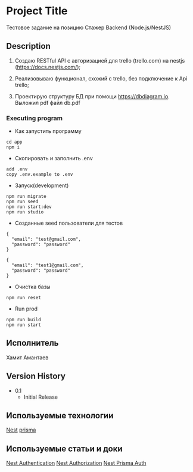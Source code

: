 # Project Title

Тестовое задание на позицию Стажер Backend (Node.js/NestJS)

## Description

1. Создаю RESTful API с авторизацией для trello (trello.com) на nestjs (https://docs.nestjs.com/);

2. Реализовываю функционал, схожий с trello, без подключение к Api trello;

3. Проектирую структуру БД при помощи https://dbdiagram.io. Выложил pdf файл db.pdf


### Executing program

* Как запустить программу
```
cd app
npm i
```
* Скопировать и заполнить .env
```
add .env
copy .env.example to .env
```

* Запуск(development)
```
npm run migrate
npm run seed
npm run start:dev
npm run studio
```



* Созданные seed пользователи для тестов
```
{
  "email": "test@gmail.com",
  "password": "password"
}

{
  "email": "test1@gmail.com",
  "password": "password"
}
```

* Очистка базы
```
npm run reset
```

* Run prod
```
npm run build
npm run start
```

## Исполнитель
Хамит Амантаев
## Version History
* 0.1
    * Initial Release

## Используемые технологии
[Nest](https://docs.nestjs.com/)
[prisma](https://www.prisma.io/)


## Используемые статьи и доки
[Nest Authentication](https://docs.nestjs.com/security/authentication)
[Nest Authorization](https://docs.nestjs.com/security/authorization)
[Nest Prisma Auth](https://www.prisma.io/blog/nestjs-prisma-authentication-7D056s1s0k3l)